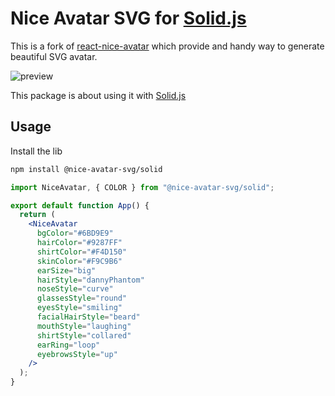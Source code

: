 # Nice Avatar SVG for [Solid.js](https://github.com/solidjs/solid)

This is a fork of [react-nice-avatar][react-nice-avatar] which provide and handy way to generate beautiful SVG avatar.

![preview](../preview.png)

This package is about using it with [Solid.js](https://github.com/solidjs/solid)

## Usage

Install the lib

```sh
npm install @nice-avatar-svg/solid
```

```jsx
import NiceAvatar, { COLOR } from "@nice-avatar-svg/solid";

export default function App() {
  return (
    <NiceAvatar
      bgColor="#6BD9E9"
      hairColor="#9287FF"
      shirtColor="#F4D150"
      skinColor="#F9C9B6"
      earSize="big"
      hairStyle="dannyPhantom"
      noseStyle="curve"
      glassesStyle="round"
      eyesStyle="smiling"
      facialHairStyle="beard"
      mouthStyle="laughing"
      shirtStyle="collared"
      earRing="loop"
      eyebrowsStyle="up"
    />
  );
}
```

[react-nice-avatar]: https://github.com/dapi-labs/react-nice-avatar
